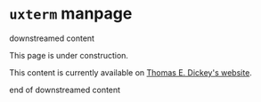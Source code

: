 # `uxterm` manpage

downstreamed content

This page is under construction.

This content is currently available on [Thomas E. Dickey's website](https://invisible-island.net/xterm/manpage/uxterm.html).

end of downstreamed content

